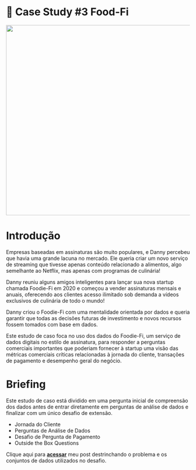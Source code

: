 # 🥑  Case Study #3 Food-Fi

<img src="https://miro.medium.com/v2/resize:fit:1100/format:webp/0*LCSdjnr5dej_Xjfl.png" height="520">

# Introdução
Empresas baseadas em assinaturas são muito populares, e Danny percebeu que havia uma grande lacuna no mercado. Ele queria criar um novo serviço de streaming que tivesse apenas conteúdo relacionado a alimentos, algo semelhante ao Netflix, mas apenas com programas de culinária!

Danny reuniu alguns amigos inteligentes para lançar sua nova startup chamada Foodie-Fi em 2020 e começou a vender assinaturas mensais e anuais, oferecendo aos clientes acesso ilimitado sob demanda a vídeos exclusivos de culinária de todo o mundo!

Danny criou o Foodie-Fi com uma mentalidade orientada por dados e queria garantir que todas as decisões futuras de investimento e novos recursos fossem tomados com base em dados.

Este estudo de caso foca no uso dos dados do Foodie-Fi, um serviço de dados digitais no estilo de assinatura, para responder a perguntas comerciais importantes que poderiam fornecer à startup uma visão das métricas comerciais críticas relacionadas à jornada do cliente, transações de pagamento e desempenho geral do negócio.
# Briefing
Este estudo de caso está dividido em uma pergunta inicial de compreensão dos dados antes de entrar diretamente em perguntas de análise de dados e finalizar com um único desafio de extensão.

- Jornada do Cliente
- Perguntas de Análise de Dados
- Desafio de Pergunta de Pagamento
- Outside the Box Questions

Clique aqui para **[acessar](https://medium.com/@viitoriaraujoo/cause-study-sql-foodie-fi-d914ec4d8b6b)** meu post destrinchando o problema e os conjuntos de dados utilizados no desafio.
